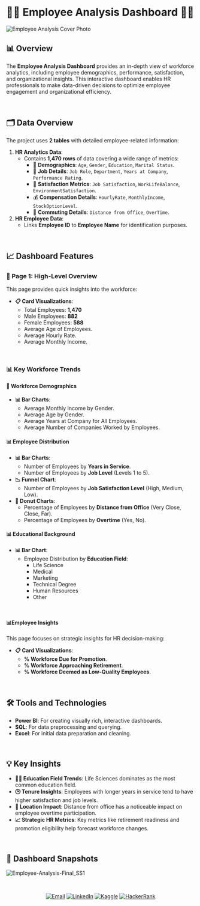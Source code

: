 # 👩‍💼 Employee Analysis Dashboard 👨‍💼  

![Employee Analysis Cover Photo](https://github.com/user-attachments/assets/f9c6a37a-1159-4e2d-af0a-317b7cbfba68)


## 📊 Overview  
The **Employee Analysis Dashboard** provides an in-depth view of workforce analytics, including employee demographics, performance, satisfaction, and organizational insights. This interactive dashboard enables HR professionals to make data-driven decisions to optimize employee engagement and organizational efficiency.  

<br>

## 🗂️ Data Overview  
The project uses **2 tables** with detailed employee-related information:  
1. **HR Analytics Data**:  
   - Contains **1,470 rows** of data covering a wide range of metrics:  
     - 📅 **Demographics**: `Age`, `Gender`, `Education`, `Marital Status`.  
     - 💼 **Job Details**: `Job Role`, `Department`, `Years at Company`, `Performance Rating`.  
     - 🏢 **Satisfaction Metrics**: `Job Satisfaction`, `WorkLifeBalance`, `EnvironmentSatisfaction`.  
     - 💰 **Compensation Details**: `HourlyRate`, `MonthlyIncome`, `StockOptionLevel`.  
     - 🚗 **Commuting Details**: `Distance from Office`, `OverTime`.  
2. **HR Employee Data**:  
   - Links **Employee ID** to **Employee Name** for identification purposes.  

<br>

## 📈 Dashboard Features  

### **📍 Page 1: High-Level Overview**  
This page provides quick insights into the workforce:  
- **📋 Card Visualizations**:  
  - Total Employees: **1,470**  
  - Male Employees: **882**  
  - Female Employees: **588**  
  - Average Age of Employees.  
  - Average Hourly Rate.  
  - Average Monthly Income.  

<br>

### **📊 Key Workforce Trends**  
#### **💼 Workforce Demographics**  
- **📊 Bar Charts**:  
  - Average Monthly Income by Gender.  
  - Average Age by Gender.  
  - Average Years at Company for All Employees.  
  - Average Number of Companies Worked by Employees.  

#### **📊 Employee Distribution**  
- **📊 Bar Charts**:  
  - Number of Employees by **Years in Service**.  
  - Number of Employees by **Job Level** (Levels 1 to 5).  
- **📉 Funnel Chart**:  
  - Number of Employees by **Job Satisfaction Level** (High, Medium, Low).  
- **🍩 Donut Charts**:  
  - Percentage of Employees by **Distance from Office** (Very Close, Close, Far).  
  - Percentage of Employees by **Overtime** (Yes, No).  

#### **📊 Educational Background**  
- **📊 Bar Chart**:  
  - Employee Distribution by **Education Field**:  
    - Life Science  
    - Medical  
    - Marketing  
    - Technical Degree  
    - Human Resources  
    - Other  

<br>

#### **📊Employee Insights**  
This page focuses on strategic insights for HR decision-making:  
- **📋 Card Visualizations**:  
  - **% Workforce Due for Promotion**.  
  - **% Workforce Approaching Retirement**.  
  - **% Workforce Deemed as Low-Quality Employees**.  

<br>

## 🛠️ Tools and Technologies  
- **Power BI**: For creating visually rich, interactive dashboards.  
- **SQL**: For data preprocessing and querying.  
- **Excel**: For initial data preparation and cleaning.  

<br>

## 💡 Key Insights  
- **👩‍🏫 Education Field Trends**: Life Sciences dominates as the most common education field.  
- **🕒 Tenure Insights**: Employees with longer years in service tend to have higher satisfaction and job levels.  
- **📍 Location Impact**: Distance from office has a noticeable impact on employee overtime participation.  
- **📈 Strategic HR Metrics**: Key metrics like retirement readiness and promotion eligibility help forecast workforce changes.  

<br>

## 📸 Dashboard Snapshots  
![Employee-Analysis-Final_SS1](https://github.com/user-attachments/assets/fef77bd6-0324-4c2c-bc04-0522c2641dcd)

<br>

<p align="center"> <a href="mailto:akshay.manchekar2002@gmail.com"><img src="https://img.shields.io/badge/Email-D14836?style=for-the-badge&logo=gmail&logoColor=white" alt="Email"></a> <a href="https://www.linkedin.com/in/akshaymanchekar"><img src="https://img.shields.io/badge/LinkedIn-0077B5?style=for-the-badge&logo=linkedin&logoColor=white" alt="LinkedIn"></a> <a href="https://www.kaggle.com/akshaymanchekar"><img src="https://img.shields.io/badge/Kaggle-20BEFF?style=for-the-badge&logo=kaggle&logoColor=white" alt="Kaggle"></a> <a href="https://www.hackerrank.com/akshay_mancheka1"><img src="https://img.shields.io/badge/HackerRank-2EC866?style=for-the-badge&logo=hackerrank&logoColor=white" alt="HackerRank"></a> </p>
